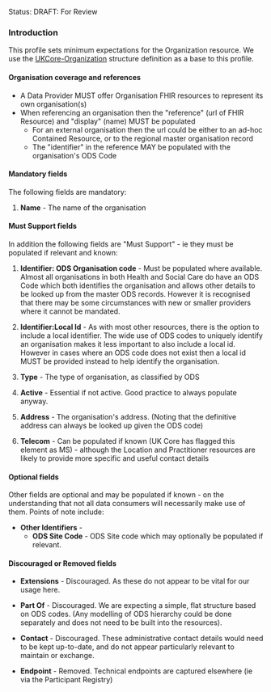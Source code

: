 Status: DRAFT: For Review

### Introduction
This profile sets minimum expectations for the Organization resource. We use the [UKCore-Organization](https://simplifier.net/HL7FHIRUKCoreR4/UKCore-Organization) structure definition as a base to this profile.


#### **Organisation coverage and references**
 - A Data Provider MUST offer Organisation FHIR resources to represent its own organisation(s)
 - When referencing an organisation then the "reference" (url of FHIR Resource) and "display" (name) MUST be populated
   - For an external organisation then the url could be either to an ad-hoc Contained Resource, or to the regional master organisation record
   - The "identifier" in the reference MAY be populated with the organisation's ODS Code
  

#### **Mandatory fields**
The following fields are mandatory:
1. **Name** - The name of the organisation


#### **Must Support fields**
In addition the following fields are "Must Support" - ie they must be populated if relevant and known:
1. **Identifier: ODS Organisation code** - Must be populated where available. Almost all organisations in both Health and Social Care do have an ODS Code which both identifies the organisation and allows other details to be looked up from the master ODS records. However it is recognised that there may be some circumstances with new or smaller providers where it cannot be mandated.

2. **Identifier:Local Id** - As with most other resources, there is the option to include a local identifier. The wide use of ODS codes to uniquely identify an organisation makes it less important to also include a local id. However in cases where an ODS code does not exist then a local id MUST be provided instead to help identify the organisation.

3. **Type** - The type of organisation, as classified by ODS

4. **Active** - Essential if not active. Good practice to always populate anyway.

5. **Address** - The organisation's address. (Noting that the definitive address can always be looked up given the ODS code)

6. **Telecom** - Can be populated if known (UK Core has flagged this element as MS) - although the Location and Practitioner resources are likely to provide more specific and useful contact details


#### **Optional fields**
Other fields are optional and may be populated if known - on the understanding that not all data consumers will necessarily make use of them. Points of note include:
  - **Other Identifiers** - 
    - **ODS Site Code** - ODS Site code which may optionally be populated if relevant.  

#### **Discouraged or Removed fields**
 - **Extensions** - Discouraged. As these do not appear to be vital for our usage here.

 - **Part Of** - Discouraged. We are expecting a simple, flat structure based on ODS codes. (Any modelling of ODS hierarchy could be done separately and does not need to be built into the resources).

 - **Contact** - Discouraged. These administrative contact details would need to be kept up-to-date, and do not appear particularly relevant to maintain or exchange.

 - **Endpoint** - Removed. Technical endpoints are captured elsewhere (ie via the Participant Registry)

